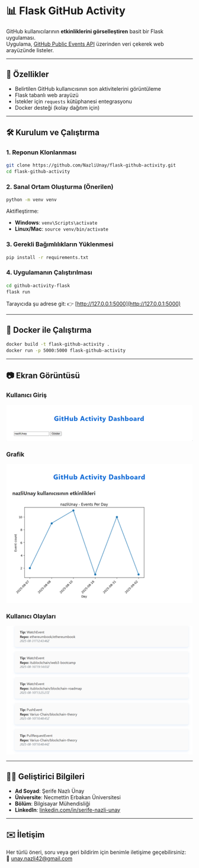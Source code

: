 # 📊 Flask GitHub Activity

GitHub kullanıcılarının **etkinliklerini görselleştiren** basit bir Flask uygulaması.  
Uygulama, [GitHub Public Events API](https://docs.github.com/en/rest/activity/events?apiVersion=2022-11-28) üzerinden veri çekerek web arayüzünde listeler.

---

## 🚀 Özellikler
- Belirtilen GitHub kullanıcısının son aktivitelerini görüntüleme
- Flask tabanlı web arayüzü
- İstekler için `requests` kütüphanesi entegrasyonu
- Docker desteği (kolay dağıtım için)

---

## 🛠️ Kurulum ve Çalıştırma

### 1. Reponun Klonlanması
```bash
git clone https://github.com/NazliUnay/flask-github-activity.git
cd flask-github-activity
```

### 2. Sanal Ortam Oluşturma (Önerilen)
```bash
python -m venv venv
```
Aktifleştirme:
- **Windows**: `venv\Scripts\activate`
- **Linux/Mac**: `source venv/bin/activate`

### 3. Gerekli Bağımlılıkların Yüklenmesi
```bash
pip install -r requirements.txt
```

### 4. Uygulamanın Çalıştırılması
```bash
cd github-activity-flask
flask run
```

Tarayıcıda şu adrese git:
👉 [http://127.0.0.1:5000](http://127.0.0.1:5000)

---

## 🐳 Docker ile Çalıştırma
```bash
docker build -t flask-github-activity .
docker run -p 5000:5000 flask-github-activity
```

---

## 📷 Ekran Görüntüsü
### Kullanıcı Giriş ###
<img src="docs/image1.png" alt="Flask GitHub Activity" width="600"/>

### Grafik ###
<img src="docs/image2.png" alt="Flask GitHub Activity" width="600"/>

### Kullanıcı Olayları ###
<img src="docs/image3.png" alt="Flask GitHub Activity" width="600"/>

---

## 👩‍💻 Geliştirici Bilgileri

- **Ad Soyad**: Şerife Nazlı Ünay  
- **Üniversite**: Necmettin Erbakan Üniversitesi  
- **Bölüm**: Bilgisayar Mühendisliği  
- **LinkedIn**: [linkedin.com/in/serife-nazli-unay](https://www.linkedin.com/in/serife-nazli-unay/)

---

## ✉️ İletişim

Her türlü öneri, soru veya geri bildirim için benimle iletişime geçebilirsiniz:  
📧 unay.nazli42@gmail.com


